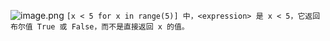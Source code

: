 ![image.png](https://cdn.jsdelivr.net/gh/hoo01/image_auto/20250228163053.png)
`[x < 5 for x in range(5)] 中，<expression> 是 x < 5，它返回布尔值 True 或 False，而不是直接返回 x 的值。`